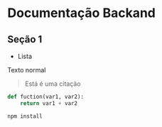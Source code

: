 # Documentação Backand

## Seção 1

- Lista

Texto normal
> Está é uma citação 

``` python
def fuction(var1, var2): 
    return var1 + var2
```
```bash
npm install
```
